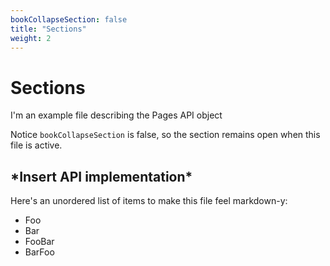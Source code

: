 ```yaml
---
bookCollapseSection: false
title: "Sections"
weight: 2
---
```

# Sections

I'm an example file describing the Pages API object

Notice `bookCollapseSection` is false, so the section remains open when this file is active.

## \*Insert API implementation\*

Here's an unordered list of items to make this file feel markdown-y:

- Foo
- Bar
- FooBar
- BarFoo